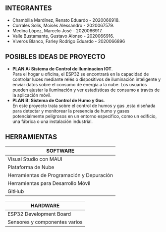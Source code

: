 ## INTEGRANTES

- Chambilla Mardínez, Renato Eduardo - 2020066918.<br>
- Corrales Solis, Moisés Alessandro - 2020067579.<br>
- Medina López, Marcelo José - 2020066917.<br>
- Valle Bustamante, Gustavo Alonso - 2020066916.<br>
- Viveros Blanco, Farley Rodrigo Eduardo - 2020066896<br>

## POSIBLES IDEAS DE PROYECTO

- **PLAN A: Sistema de Control de Iluminacion IOT**.<br>
Para el hogar u oficina, el ESP32 se encontrará en la capacidad de controlar luces mediante relés o dispositivos de iluminación inteligente y enviar datos sobre el consumo de energía a la nube. Los usuarios pueden ajustar la iluminación y ver estadísticas de consumo a través de la aplicación móvil.
- **PLAN B: Sistema de Control de Humo y Gas**.<br>
En este proyecto trata sobre el control de humos y gas ,esta diseñada para detectar y monitorear la presencia de humo y gases potencialmente peligrosos en un entorno específico, como un edificio, una fábrica o una instalación industrial.

## HERRAMIENTAS

| SOFTWARE  | 
| ------------- |
|Visual Studio con MAUI
|Plataforma de Nube
|Herramientas de Programación y Depuración
|Herramientas para Desarrollo Móvil
|GitHub

| HARDWARE  | 
| ------------- |
|ESP32 Development Board
|Sensores y componentes varios



